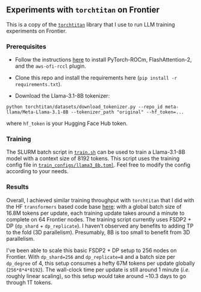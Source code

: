 ## Experiments with `torchtitan` on Frontier

This is a copy of the [`torchtitan`](https://github.com/pytorch/torchtitan) library that I use to run LLM training experiments on Frontier. 

### Prerequisites

* Follow the instructions [here](https://github.com/eminorhan/frontier-accelerate) to install PyTorch-ROCm, FlashAttention-2, and the `aws-ofi-rccl` plugin. 

* Clone this repo and install the requirements here (`pip install -r requirements.txt`). 

* Download the Llama-3.1-8B tokenizer:

```python torchtitan/datasets/download_tokenizer.py --repo_id meta-llama/Meta-Llama-3.1-8B --tokenizer_path "original" --hf_token=...```

where `hf_token` is your Hugging Face Hub token.

### Training

The SLURM batch script in [`train.sh`](https://github.com/eminorhan/frontier-torchtitan/blob/master/train.sh) can be used to train a Llama-3.1-8B model with a context size of 8192 tokens. This script uses the training config file in [`train_configs/llama3_8b.toml`](https://github.com/eminorhan/frontier-torchtitan/blob/master/train_configs/llama3_8b.toml). Feel free to modify the config according to your needs.

### Results

Overall, I achieved similar training throughput with `torchtitan` that I did with the HF `transformers` based code base [here](https://github.com/eminorhan/frontier-accelerate): with a global batch size of 16.8M tokens per update, each training update takes around a minute to complete on 64 Frontier nodes. The training script currently uses FSDP2 + DP (`dp_shard` + `dp_replicate`). I haven't observed any benefits to adding TP to the fold (3D parallelism). Presumably, 8B is too small to benefit from 3D parallelism. 

I've been able to scale this basic FSDP2 + DP setup to 256 nodes on Frontier. With `dp_shard=256` and `dp_replicate=8` and a batch size per `dp_degree` of 4, this setup consumes a hefty 67M tokens per update globally (`256*8*4*8192`). The wall-clock time per update is still around 1 minute (*i.e.* roughly linear scaling), so this setup would take around ~10.3 days to go through 1T tokens.

